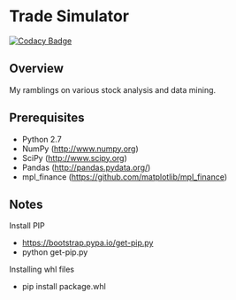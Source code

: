 # Trade Simulator

[![Codacy Badge](https://api.codacy.com/project/badge/Grade/13f16ccbc3de4bc093ac75047fc41a2f)](https://app.codacy.com/manual/mathieugouin/tradesim?utm_source=github.com&utm_medium=referral&utm_content=mathieugouin/tradesim&utm_campaign=Badge_Grade_Dashboard)

## Overview

My ramblings on various stock analysis and data mining.

## Prerequisites

- Python 2.7
- NumPy (<http://www.numpy.org>)
- SciPy (<http://www.scipy.org>)
- Pandas (<http://pandas.pydata.org/>)
- mpl_finance (<https://github.com/matplotlib/mpl_finance>)

## Notes

Install PIP
- https://bootstrap.pypa.io/get-pip.py
- python get-pip.py

Installing whl files
- pip install package.whl


